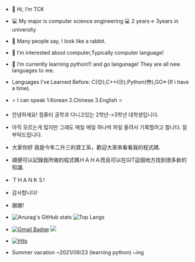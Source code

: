 - 👋 Hi, I’m TCK
- :computer: My major is computer science engineering :computer: 2 years-> 3years in university
- :rabbit: Many people say, I look like a rabbit.
- 👀 I’m interested about computer,Typically computer language!
- :purple_heart: I’m currently learning python!!! and go langunage! They are all new languages to me.
- Languages I've Learned Before: C(:blush:),C++(:kissing_closed_eyes:),Python(:flushed:),GO<-(If i have a time).
- :star: I can speak 1.Korean 2.Chinese 3.English :star:
- 안녕하세요! 컴퓨터 공학과 다니고있는 2학년->3학년 대학생입니다.
- 아직 모르는게 많지만 그래도 매일 매일 하나씩 파일 올려서 기록할려고 합니다. 잘 부탁드립니다.
- 大家你好 我是今年二升三的資工系，歡迎大家來看看我的程式碼.
- 順便可以記錄我所做的程式碼ＨＡＨＡ而且可以在GIT這個地方找到很多新的知識.
- ＴＨＡＮＫＳ!
- 감사합니다!
- 謝謝!
- ![Anurag's GitHub stats](https://github-readme-stats.vercel.app/api?username=TCK2001&show_icons=true&theme=highcontrast)
  ![Top Langs](https://github-readme-stats.vercel.app/api/top-langs/?username=TCK2001&langs_count=8)
- [![Gmail Badge](https://img.shields.io/badge/Gmail-d14836?style=flat-square&logo=Gmail&logoColor=white&link=mailto:ekatmdrkd7227@gmail.com)](mailto:ekatmdrkd7227@gmail.com)
   <image src="https://img.shields.io/github/followers/TCK2001?style=social">
   
- [![Hits](https://hits.seeyoufarm.com/api/count/incr/badge.svg?url=https%3A%2F%2Fgithub.com%2FTCK2001&count_bg=%2379C83D&title_bg=%23555555&icon=&icon_color=%23E7E7E7&title=hits&edge_flat=false)](https://hits.seeyoufarm.com)
  
- Summer vacation ~2021/09/23 (learning python) ~ing
<!---
TCK2001/TCK2001 is a ✨ special ✨ repository because its `README.md` (this file) appears on your GitHub profile.
You can click the Preview link to take a look at your changes.
--->
